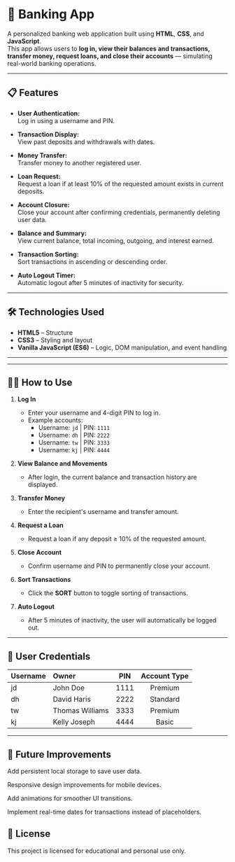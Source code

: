 # 🏦 Banking App

A personalized banking web application built using **HTML**, **CSS**, and **JavaScript**.  
This app allows users to **log in, view their balances and transactions, transfer money, request loans, and close their accounts** — simulating real-world banking operations.

---

## 📋 Features

- **User Authentication:**  
  Log in using a username and PIN.

- **Transaction Display:**  
  View past deposits and withdrawals with dates.

- **Money Transfer:**  
  Transfer money to another registered user.

- **Loan Request:**  
  Request a loan if at least 10% of the requested amount exists in current deposits.

- **Account Closure:**  
  Close your account after confirming credentials, permanently deleting user data.

- **Balance and Summary:**  
  View current balance, total incoming, outgoing, and interest earned.

- **Transaction Sorting:**  
  Sort transactions in ascending or descending order.

- **Auto Logout Timer:**  
  Automatic logout after 5 minutes of inactivity for security.

---

## 🛠️ Technologies Used

- **HTML5** – Structure
- **CSS3** – Styling and layout
- **Vanilla JavaScript (ES6)** – Logic, DOM manipulation, and event handling

---


---

## 👨‍💻 How to Use

1. **Log In**  
   - Enter your username and 4-digit PIN to log in.
   - Example accounts:
     - Username: `jd` | PIN: `1111`
     - Username: `dh` | PIN: `2222`
     - Username: `tw` | PIN: `3333`
     - Username: `kj` | PIN: `4444`

2. **View Balance and Movements**  
   - After login, the current balance and transaction history are displayed.

3. **Transfer Money**  
   - Enter the recipient's username and transfer amount.

4. **Request a Loan**  
   - Request a loan if any deposit ≥ 10% of the requested amount.

5. **Close Account**  
   - Confirm username and PIN to permanently close your account.

6. **Sort Transactions**  
   - Click the **SORT** button to toggle sorting of transactions.

7. **Auto Logout**  
   - After 5 minutes of inactivity, the user will automatically be logged out.

---

## 🔑 User Credentials

| Username | Owner             | PIN  | Account Type |
|:---------|:------------------|:----:|:------------:|
| jd       | John Doe           | 1111 | Premium      |
| dh       | David Haris        | 2222 | Standard     |
| tw       | Thomas Williams    | 3333 | Premium      |
| kj       | Kelly Joseph       | 4444 | Basic        |

---

## 🚀 Future Improvements
Add persistent local storage to save user data.

Responsive design improvements for mobile devices.

Add animations for smoother UI transitions.

Implement real-time dates for transactions instead of placeholders.

## 📄 License
This project is licensed for educational and personal use only.

